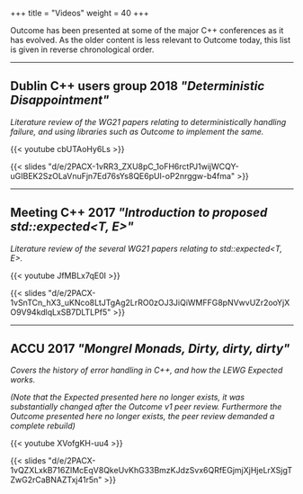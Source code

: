 +++
title = "Videos"
weight = 40
+++

Outcome has been presented at some of the major C++ conferences as it has
evolved. As the older content is less relevant to Outcome today, this
list is given in reverse chronological order.

---

## Dublin C++ users group 2018 *"Deterministic Disappointment"*

*Literature review of the WG21 papers relating to deterministically handling failure, and using libraries such as Outcome to implement the same.*

{{< youtube cbUTAoHy6Ls >}}

{{< slides "d/e/2PACX-1vRR3_ZXU8pC_1oFH6rctPJ1wijWCQY-uGIBEK2SzOLaVnuFjn7Ed76sYs8QE6pUl-oP2nrggw-b4fma" >}}


---

## Meeting C++ 2017 *"Introduction to proposed std::expected&lt;T, E&gt;"*

*Literature review of the several WG21 papers relating to std::expected<T, E>.*

{{< youtube JfMBLx7qE0I >}}

{{< slides "d/e/2PACX-1vSnTCn_hX3_uKNco8LtJTgAg2LrRO0zOJ3JiQiWMFFG8pNVwvUZr2ooYjXO9V94kdlqLxSB7DLTLPf5" >}}


---

## ACCU 2017 *"Mongrel Monads, Dirty, dirty, dirty"*

*Covers the history of error handling in C++, and how the LEWG Expected works.*

*(Note that the Expected presented here no longer exists, it was substantially changed
after the Outcome v1 peer review. Furthermore the Outcome presented here no longer
exists, the peer review demanded a complete rebuild)*

{{< youtube XVofgKH-uu4 >}}


{{< slides "d/e/2PACX-1vQZXLxkB716ZIMcEqV8QkeUvKhG33BmzKJdzSvx6QRfEGjmjXjHjeLrXSjgTZwG2rCaBNAZTxj41r5n" >}}

